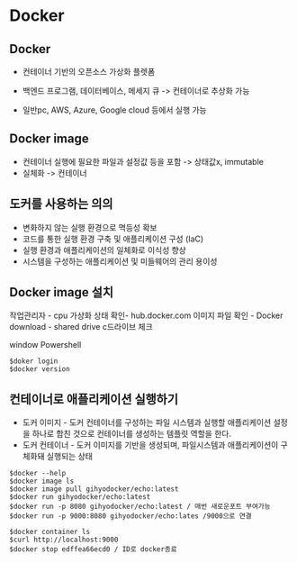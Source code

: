 # Docker

## Docker

- 컨테이너 기반의 오픈소스 가상화 플렛폼

- 백엔드 프로그램, 데이터베이스, 메세지 큐 -> 컨테이너로 추상화 가능

- 일반pc, AWS, Azure, Google cloud 등에서 실행 가능

## Docker image

- 컨테이너 실행에 필요한 파일과 설정값 등을 포함 -> 상태값x,  immutable
- 실체화 -> 컨테이너

## 도커를 사용하는 의의

- 변화하지 않는 실행 환경으로 멱등성 확보
- 코드를 통한 실행 환경 구축 및 애플리케이션 구성 (IaC)
- 실행 환경과 애플리케이션의 일체화로 이식성 향상
- 시스템을 구성하는 애플리케이션 및  미들웨어의 관리 용이성



## Docker image 설치

작업관리자 - cpu 가상화 상태 확인-  hub.docker.com 이미지 파일 확인 - Docker download - shared drive c드라이브 체크



window Powershell 

```shell
$doker login
$docker version
```



## 컨테이너로 애플리케이션 실행하기

- 도커 이미지 - 도커 컨테이너를 구성하는 파일 시스템과 실행할 애플리케이션 설정을 하나로 합친 것으로 컨테이너를 생성하는 템플릿 역할을 한다.
- 도커 컨테이너 - 도커 이미지를 기반을 생성되며, 파일시스템과 애플리케이션이 구체화돼 실행되는 상태 



```shell
$docker --help
$docker image ls
$docker image pull gihyodocker/echo:latest
$docker run gihyodocker/echo:latest
$docker run -p 8080 gihyodocker/echo:latest / 매번 새로운포트 부여가능 
$docker run -p 9000:8080 gihyodocker/echo:lates /9000으로 연결
```

```shell
$docker container ls
$curl http://localhost:9000
$docker stop edffea66ecd0 / ID로 docker종료
```

